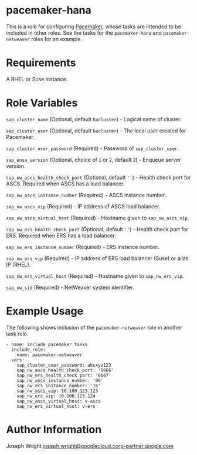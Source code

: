 # pacemaker-hana

This is a role for configuring [Pacemaker](https://clusterlabs.org/pacemaker/), whose tasks are intended to be included in other roles. See the tasks for the `pacemaker-hana` and `pacemaker-netweaver` roles for an example.

# Requirements

A RHEL or Suse instance.

# Role Variables

`sap_cluster_name` (Optional, default `hacluster`) - Logical name of cluster.

`sap_cluster_user` (Optional, default `hacluster`) - The local user created for Pacemaker.

`sap_cluster_user_password` (Required) - Password of `sap_cluster_user`.

`sap_ensa_version` (Optional, choice of `1` or `2`, default `2`) - Enqueue server version.

`sap_nw_ascs_health_check_port` (Optional, default `''`) - Health check port for ASCS. Required when ASCS has a load balancer.

`sap_nw_ascs_instance_number` (Required) - ASCS instance number.

`sap_nw_ascs_vip` (Required) - IP address of ASCS load balancer.

`sap_nw_ascs_virtual_host` (Required) - Hostname given to `sap_nw_ascs_vip`.

`sap_nw_ers_health_check_port` (Optional, default `''`) - Health check port for ERS. Required when ERS has a load balancer.

`sap_nw_ers_instance_number` (Required) - ERS instance number.

`sap_nw_ers_vip` (Required) - IP address of ERS load balancer (Suse) or alias IP (RHEL).

`sap_nw_ers_virtual_host` (Required) - Hostname given to `sap_nw_ers_vip`.

`sap_nw_sid` (Required) - NetWeaver system identifier.

# Example Usage

The following shows inclusion of the `pacemaker-netweaver` role in another task role.

```
- name: include pacemaker tasks
  include_role:
    name: pacemaker-netweaver
  vars:
    sap_cluster_user_password: abcxyz123
	sap_nw_ascs_health_check_port: '6666'
	sap_nw_ers_health_check_port: '6667'
	sap_nw_ascs_instance_number: '06'
	sap_nw_ers_instance_number: '16'
	sap_nw_ascs_vip: 10.100.123.123
	sap_nw_ers_vip: 10.100.123.124
	sap_nw_ascs_virtual_host: v-ascs
	sap_nw_ers_virtual_host: v-ers
```

# Author Information

Joseph Wright <joseph.wright@googlecloud.corp-partner.google.com>
